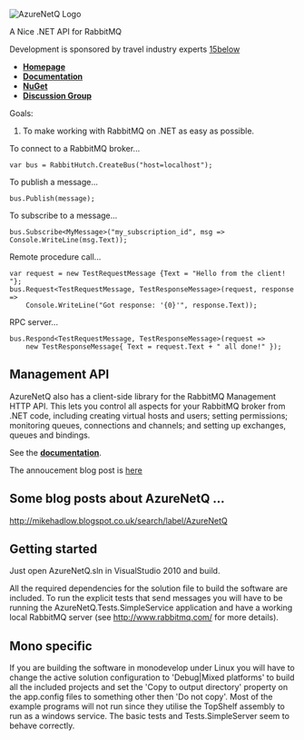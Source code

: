 ![AzureNetQ Logo](https://raw.github.com/wiki/mikehadlow/AzureNetQ/images/logo_design_150.png)

A Nice .NET API for RabbitMQ

Development is sponsored by travel industry experts [15below](http://15below.com/)

* **[Homepage](http://easynetq.com)**
* **[Documentation](https://github.com/mikehadlow/AzureNetQ/wiki/Introduction)**
* **[NuGet](http://nuget.org/List/Packages/AzureNetQ)**
* **[Discussion Group](https://groups.google.com/group/easynetq)**

Goals:

1. To make working with RabbitMQ on .NET as easy as possible.

To connect to a RabbitMQ broker...

    var bus = RabbitHutch.CreateBus("host=localhost");

To publish a message...

    bus.Publish(message);

To subscribe to a message...

	bus.Subscribe<MyMessage>("my_subscription_id", msg => Console.WriteLine(msg.Text));

Remote procedure call...

    var request = new TestRequestMessage {Text = "Hello from the client! "};
    bus.Request<TestRequestMessage, TestResponseMessage>(request, response => 
        Console.WriteLine("Got response: '{0}'", response.Text));

RPC server...

    bus.Respond<TestRequestMessage, TestResponseMessage>(request => 
		new TestResponseMessage{ Text = request.Text + " all done!" });
	

## Management API

AzureNetQ also has a client-side library for the RabbitMQ Management HTTP API. This lets you control all aspects for your
RabbitMQ broker from .NET code, including creating virtual hosts and users; setting permissions; monitoring queues, 
connections and channels; and setting up exchanges, queues and bindings. 

See the **[documentation](https://github.com/mikehadlow/AzureNetQ/wiki/Management-API-Introduction)**.

The annoucement blog post is [here](http://mikehadlow.blogspot.co.uk/2012/11/a-c-net-client-proxy-for-rabbitmq.html)

## Some blog posts about AzureNetQ ...

http://mikehadlow.blogspot.co.uk/search/label/AzureNetQ

## Getting started

Just open AzureNetQ.sln in VisualStudio 2010 and build.

All the required dependencies for the solution file to build the software are included. To run the explicit tests that send messages you will have to be running the AzureNetQ.Tests.SimpleService application and have a working local RabbitMQ server (see http://www.rabbitmq.com/ for more details).

## Mono specific

If you are building the software in monodevelop under Linux you will have to change the active solution configuration to 'Debug|Mixed platforms' to build all the included projects and set the 'Copy to output directory' property on  the app.config files to something other then 'Do not copy'. Most of the example programs will not run since they utilise the TopShelf assembly to run as a windows service. The basic tests and Tests.SimpleServer seem to behave correctly.
